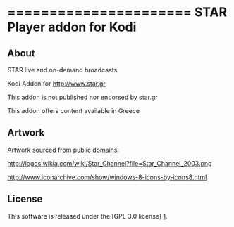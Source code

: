 ======================
STAR Player addon for Kodi
======================

About
-----
STAR live and on-demand broadcasts

Kodi Addon for http://www.star.gr

This addon is not published nor endorsed by star.gr

This addon offers content available in Greece


Artwork
---------------------
Artwork sourced from public domains:

http://logos.wikia.com/wiki/Star_Channel?file=Star_Channel_2003.png

http://www.iconarchive.com/show/windows-8-icons-by-icons8.html


License
-------
This software is released under the [GPL 3.0 license] [1].

[1]: http://www.gnu.org/licenses/gpl-3.0.html